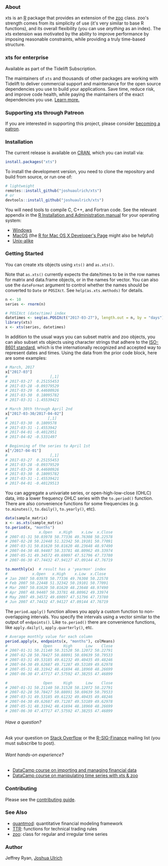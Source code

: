 ### About

xts is an [R](https://www.r-project.org) package that provides an extension of
the [zoo](https://CRAN.R-project.org/package=zoo) class.  zoo's strength comes
from its simplicity of use (it's very similar to base R functions), and its
overall flexibility (you can use *anything* as an index).  The xts extension
was motivated by the ability to improve performance by imposing reasonable
constraints, while providing a truly time-based structure.

### xts for enterprise

Available as part of the Tidelift Subscription.

The maintainers of `xts` and thousands of other packages are working with Tidelift to deliver commercial support and maintenance for the open source dependencies you use to build your applications. Save time, reduce risk, and improve code health, while paying the maintainers of the exact dependencies you use. [Learn more.](https://tidelift.com/subscription/pkg/cran-xts?utm_source=cran-xts&utm_medium=referral&utm_campaign=enterprise&utm_term=repo)

### Supporting xts through Patreon

If you are interested in supporting this project, please consider [becoming a patron](https://www.patreon.com/joshuaulrich).

### Installation

The current release is available on [CRAN](https://CRAN.R-project.org/package=xts),
which you can install via:

```r
install.packages("xts")
```

To install the development version, you need to clone the repository and build
from source, or run one of:

```r
# lightweight
remotes::install_github("joshuaulrich/xts")
# or
devtools::install_github("joshuaulrich/xts")
```

You will need tools to compile C, C++, and Fortran code. See the relevant
appendix in the [R Installation and Administration manual](https://cran.r-project.org/doc/manuals/r-release/R-admin.html)
for your operating system:

- [Windows](https://cran.r-project.org/doc/manuals/r-release/R-admin.html#The-Windows-toolset)
- [MacOS](https://cran.r-project.org/doc/manuals/r-release/R-admin.html#macOS) (the [R for Mac OS X Developer's Page](https://r.research.att.com/) might also be helpful)
- [Unix-alike](https://cran.r-project.org/doc/manuals/r-release/R-admin.html#Essential-and-useful-other-programs-under-a-Unix_002dalike)

### Getting Started

You can create xts objects using `xts()` and `as.xts()`.

Note that `as.xts()` currently expects the date/times to be in the row names
for matrix and data.frame objects, or in the names for vector. You can also
use the `dateFormat` argument to control whether the names should be converted
to `Date` or `POSIXct`. See `help(as.xts.methods)` for details.

```r
n <- 10
series <- rnorm(n)

# POSIXct (date/time) index
datetimes <- seq(as.POSIXct("2017-03-27"), length.out = n, by = "days")
library(xts)
x <- xts(series, datetimes)
```

In addition to the usual ways you can subset matrix and zoo objects, you can
also subset xts objects using character strings that adhere to the
[ISO-8601 standard](https://en.wikipedia.org/wiki/ISO_8601), which is the
internationally recognized and accepted way to represent dates and times.
Using the data from the prior code block, here are some examples:

```r
# March, 2017
x["2017-03"]
#                   [,1]
# 2017-03-27  0.25155453
# 2017-03-28 -0.09379529
# 2017-03-29  0.44600926
# 2017-03-30  0.18095782
# 2017-03-31 -1.45539421

# March 30th through April 2nd
x["2017-03-30/2017-04-02"]
#                  [,1]
# 2017-03-30  0.1809578
# 2017-03-31 -1.4553942
# 2017-04-01 -0.4012951
# 2017-04-02 -0.5331497

# Beginning of the series to April 1st
x["/2017-04-01"]
#                   [,1]
# 2017-03-27  0.25155453
# 2017-03-28 -0.09379529
# 2017-03-29  0.44600926
# 2017-03-30  0.18095782
# 2017-03-31 -1.45539421
# 2017-04-01 -0.40129513
```

You can aggregate a univariate series, or open-high-low-close (OHLC) data, into
a lower frequency OHLC series with the `to.period()` function. There are also
convenience functions for some frequencies (e.g. `to.minutes()`, `to.daily()`,
`to.yearly()`, etc).

```r
data(sample_matrix)
x <- as.xts(sample_matrix)
to.period(x, "months")
#              x.Open   x.High    x.Low  x.Close
# 2007-01-31 50.03978 50.77336 49.76308 50.22578
# 2007-02-28 50.22448 51.32342 50.19101 50.77091
# 2007-03-31 50.81620 50.81620 48.23648 48.97490
# 2007-04-30 48.94407 50.33781 48.80962 49.33974
# 2007-05-31 49.34572 49.69097 47.51796 47.73780
# 2007-06-30 47.74432 47.94127 47.09144 47.76719

to.monthly(x)  # result has a 'yearmon' index
#           x.Open   x.High    x.Low  x.Close
# Jan 2007 50.03978 50.77336 49.76308 50.22578
# Feb 2007 50.22448 51.32342 50.19101 50.77091
# Mar 2007 50.81620 50.81620 48.23648 48.97490
# Apr 2007 48.94407 50.33781 48.80962 49.33974
# May 2007 49.34572 49.69097 47.51796 47.73780
# Jun 2007 47.74432 47.94127 47.09144 47.76719
```

The `period.apply()` function allows you apply a custom function to non-
overlapping intervals. You specify the intervals using a vector similar to the
output of `endpoints()`. Like `to.period()` there are convenience functions,
like `apply.daily()`, `apply.quarterly()`, etc.

```r
# Average monthly value for each column
period.apply(x, endpoints(x, "months"), colMeans)
#                Open     High      Low    Close
# 2007-01-31 50.21140 50.31528 50.12072 50.22791
# 2007-02-28 50.78427 50.88091 50.69639 50.79533
# 2007-03-31 49.53185 49.61232 49.40435 49.48246
# 2007-04-30 49.62687 49.71287 49.53189 49.62978
# 2007-05-31 48.31942 48.41694 48.18960 48.26699
# 2007-06-30 47.47717 47.57592 47.38255 47.46899

#                Open     High      Low    Close
# 2007-01-31 50.21140 50.31528 50.12072 50.22791
# 2007-02-28 50.78427 50.88091 50.69639 50.79533
# 2007-03-31 49.53185 49.61232 49.40435 49.48246
# 2007-04-30 49.62687 49.71287 49.53189 49.62978
# 2007-05-31 48.31942 48.41694 48.18960 48.26699
# 2007-06-30 47.47717 47.57592 47.38255 47.46899
```

###### Have a question?

Ask your question on [Stack Overflow](http://stackoverflow.com/questions/tagged/r)
or the [R-SIG-Finance](https://stat.ethz.ch/mailman/listinfo/r-sig-finance)
mailing list (you must subscribe to post).

###### Want hands-on experience?

- [DataCamp course on importing and managing financial data](https://www.datacamp.com/courses/importing-and-managing-financial-data-in-r)
- [DataCamp course on manipulating time series with xts & zoo](https://www.datacamp.com/courses/manipulating-time-series-data-in-r-with-xts-zoo)

### Contributing

Please see the [contributing guide](.github/CONTRIBUTING.md).

### See Also

- [quantmod](https://CRAN.R-project.org/package=quantmod): quantitative financial modeling framework
- [TTR](https://CRAN.R-project.org/package=TTR): functions for technical trading
rules
- [zoo](https://CRAN.R-project.org/package=zoo): class for regular and irregular time series

### Author

Jeffrey Ryan, [Joshua Ulrich](https://about.me/joshuaulrich)

